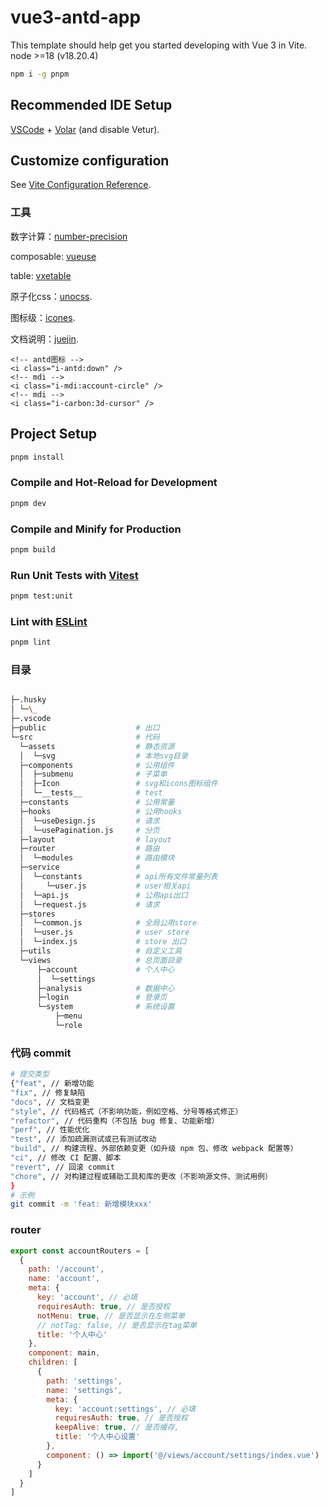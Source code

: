 # vue3-antd-app

This template should help get you started developing with Vue 3 in Vite.
node >=18 (v18.20.4)

```sh
npm i -g pnpm
```

## Recommended IDE Setup

[VSCode](https://code.visualstudio.com/) + [Volar](https://marketplace.visualstudio.com/items?itemName=Vue.volar) (and disable Vetur).

## Customize configuration

See [Vite Configuration Reference](https://vitejs.dev/config/).

### 工具

数字计算：[number-precision](https://www.npmjs.com/package/number-precision)

composable: [vueuse](https://vueuse.org/)

table: [vxetable](https://vxetable.cn/v3/#/table/api)

原子化css：[unocss](https://unocss.dev/).

图标级：[icones](https://icones.js.org/).

文档说明：[juejin](https://juejin.cn/post/7398511534744322063).

```vue
<!-- antd图标 -->
<i class="i-antd:down" />
<!-- mdi -->
<i class="i-mdi:account-circle" />
<!-- mdi -->
<i class="i-carbon:3d-cursor" />
```

## Project Setup

```sh
pnpm install
```

### Compile and Hot-Reload for Development

```sh
pnpm dev
```

### Compile and Minify for Production

```sh
pnpm build
```

### Run Unit Tests with [Vitest](https://vitest.dev/)

```sh
pnpm test:unit
```

### Lint with [ESLint](https://eslint.org/)

```sh
pnpm lint
```

### 目录

```bash

├─.husky
│ └─\_
├─.vscode
├─public                    # 出口
└─src                       # 代码
  └─assets                  # 静态资源
  │  └─svg                  # 本地svg目录
  ├─components              # 公用组件
  │  ├─submenu              # 子菜单
  │  ├─Icon                 # svg和icons图标组件
  │  └─__tests__            # test
  ├─constants               # 公用常量
  ├─hooks                   # 公用hooks
  │  └─useDesign.js         # 请求
  │  └─usePagination.js     # 分页
  ├─layout                  # layout
  ├─router                  # 路由
  │  └─modules              # 路由模块
  ├─service                 #
  │  └─constants            # api所有文件常量列表
  │     └─user.js           # user相关api
  │  └─api.js               # 公用api出口
  │  └─request.js           # 请求
  ├─stores
  │  └─common.js            # 全局公用store
  │  └─user.js              # user store
  │  └─index.js             # store 出口
  ├─utils                   # 自定义工具
  └─views                   # 总页面目录
      ├─account             # 个人中心
      │  └─settings
      ├─analysis            # 数据中心
      ├─login               # 登录页
      └─system              # 系统设置
          ├─menu
          └─role
```

### 代码 commit

```sh
# 提交类型
{"feat", // 新增功能
"fix", // 修复缺陷
"docs", // 文档变更
"style", // 代码格式（不影响功能，例如空格、分号等格式修正）
"refactor", // 代码重构（不包括 bug 修复、功能新增）
"perf", // 性能优化
"test", // 添加疏漏测试或已有测试改动
"build", // 构建流程、外部依赖变更（如升级 npm 包、修改 webpack 配置等）
"ci", // 修改 CI 配置、脚本
"revert", // 回滚 commit
"chore", // 对构建过程或辅助工具和库的更改（不影响源文件、测试用例）
}
# 示例
git commit -m 'feat: 新增模块xxx'
```

### router

```js
export const accountRouters = [
  {
    path: '/account',
    name: 'account',
    meta: {
      key: 'account', // 必填
      requiresAuth: true, // 是否授权
      notMenu: true, // 是否显示在左侧菜单
      // notTag: false, // 是否显示在tag菜单
      title: '个人中心'
    },
    component: main,
    children: [
      {
        path: 'settings',
        name: 'settings',
        meta: {
          key: 'account:settings', // 必填
          requiresAuth: true, // 是否授权
          keepAlive: true, // 是否缓存,
          title: '个人中心设置'
        },
        component: () => import('@/views/account/settings/index.vue')
      }
    ]
  }
]
```
